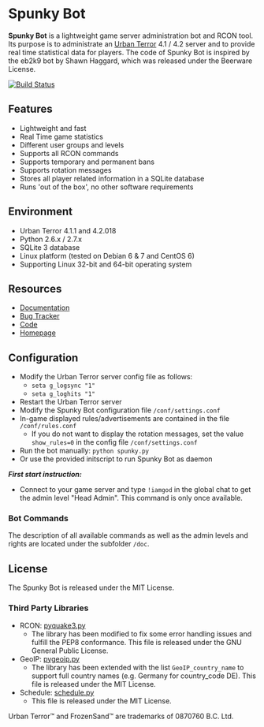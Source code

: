# Spunky Bot

**Spunky Bot** is a lightweight game server administration bot and RCON tool.
Its purpose is to administrate an [Urban Terror](http://www.urbanterror.info) 4.1 / 4.2 server and to provide real time statistical data for players.
The code of Spunky Bot is inspired by the eb2k9 bot by Shawn Haggard, which was released under the Beerware License.

[![Build Status](https://travis-ci.org/urthub/spunkybot.png?branch=master)](https://travis-ci.org/urthub/spunkybot)


## Features
- Lightweight and fast
- Real Time game statistics
- Different user groups and levels
- Supports all RCON commands
- Supports temporary and permanent bans
- Supports rotation messages
- Stores all player related information in a SQLite database
- Runs 'out of the box', no other software requirements

## Environment
- Urban Terror 4.1.1 and 4.2.018
- Python 2.6.x / 2.7.x
- SQLite 3 database
- Linux platform (tested on Debian 6 & 7 and CentOS 6)
- Supporting Linux 32-bit and 64-bit operating system


## Resources
* [Documentation](https://github.com/urthub/spunkybot/wiki)
* [Bug Tracker](https://github.com/urthub/spunkybot/issues)
* [Code](https://github.com/urthub/spunkybot)
* [Homepage](http://www.spunkybot.de)


## Configuration
- Modify the Urban Terror server config file as follows:
	- `seta g_logsync "1"`
	- `seta g_loghits "1"`
- Restart the Urban Terror server
- Modify the Spunky Bot configuration file `/conf/settings.conf`
- In-game displayed rules/advertisements are contained in the file `/conf/rules.conf`
	- If you do not want to display the rotation messages, set the value `show_rules=0` in the config file `/conf/settings.conf`
- Run the bot manually: `python spunky.py`
- Or use the provided initscript to run Spunky Bot as daemon

**_First start instruction:_**

- Connect to your game server and type `!iamgod` in the global chat to get the admin level "Head Admin". This command is only once available.


### Bot Commands
The description of all available commands as well as the admin levels and rights are located under the subfolder `/doc`.


## License
The Spunky Bot is released under the MIT License.


### Third Party Libraries
 - RCON: [pyquake3.py](https://github.com/urthub/pyquake3)
	- The library has been modified to fix some error handling issues and fulfill the PEP8 conformance. This file is released under the GNU General Public License.
 - GeoIP: [pygeoip.py](https://github.com/urthub/pygeoip)
	- The library has been extended with the list `GeoIP_country_name` to support full country names (e.g. Germany for country_code DE). This file is released under the MIT License.
 - Schedule: [schedule.py](https://github.com/dbader/schedule)
	- This file is released under the MIT License. 

Urban Terror™ and FrozenSand™ are trademarks of 0870760 B.C. Ltd.
